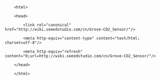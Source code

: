 <!DOCTYPE html>
        <html>
        <head>
            <link rel="canonical" href="http://wiki.seeedstudio.com/cn/Grove-CO2_Sensor/"/>
            <meta http-equiv="content-type" content="text/html; charset=utf-8"/>
            <meta http-equiv="refresh" content="0;url=http://wiki.seeedstudio.com/cn/Grove-CO2_Sensor/"/>
        </head>
        </html>